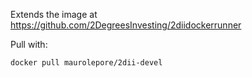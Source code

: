 Extends the image at <https://github.com/2DegreesInvesting/2diidockerrunner>

Pull with:

```bash
docker pull maurolepore/2dii-devel
```

